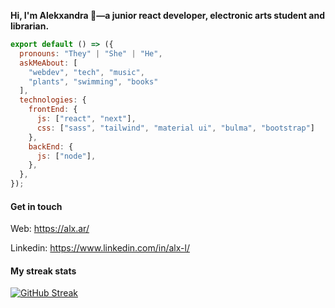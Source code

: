 

**Hi, I'm Alekxandra 👾—a junior react developer, electronic arts student and librarian.**

```js
export default () => ({
  pronouns: "They" | "She" | "He", 
  askMeAbout: [
    "webdev", "tech", "music",
    "plants", "swimming", "books"
  ],
  technologies: {
    frontEnd: {
      js: ["react", "next"],
      css: ["sass", "tailwind", "material ui", "bulma", "bootstrap"]
    },
    backEnd: {
      js: ["node"],
    },
  },
});
```

#### Get in touch 


Web: https://alx.ar/

Linkedin: https://www.linkedin.com/in/alx-l/


#### My streak stats


[![GitHub Streak](http://github-readme-streak-stats.herokuapp.com?user=SmeraldaKa0s&theme=omni&hide_border=falso)](https://git.io/streak-stats)

